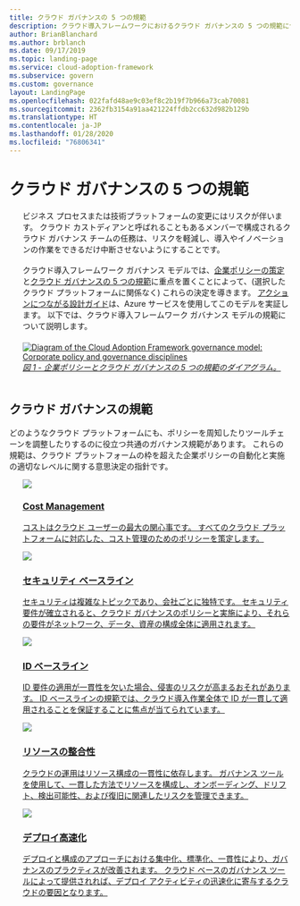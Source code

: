```yaml
---
title: クラウド ガバナンスの 5 つの規範
description: クラウド導入フレームワークにおけるクラウド ガバナンスの 5 つの規範について説明します。
author: BrianBlanchard
ms.author: brblanch
ms.date: 09/17/2019
ms.topic: landing-page
ms.service: cloud-adoption-framework
ms.subservice: govern
ms.custom: governance
layout: LandingPage
ms.openlocfilehash: 022fafd48ae9c03ef8c2b19f7b966a73cab70081
ms.sourcegitcommit: 2362fb3154a91aa421224ffdb2cc632d982b129b
ms.translationtype: HT
ms.contentlocale: ja-JP
ms.lasthandoff: 01/28/2020
ms.locfileid: "76806341"
---
```

# <a name="the-five-disciplines-of-cloud-governance"></a>クラウド ガバナンスの 5 つの規範

<!-- markdownlint-disable MD033 -->

<ul class="panelContent cardsI">
    <li style="display: flex; flex-direction: column;">
        <div class="cardSize">
            <div class="cardPadding" style="padding-bottom:10px;">
                <div class="card" style="padding-bottom:10px;">
                    <div class="cardText" style="padding-left:0px;">
ビジネス プロセスまたは技術プラットフォームの変更にはリスクが伴います。 クラウド カストディアンと呼ばれることもあるメンバーで構成されるクラウド ガバナンス チームの任務は、リスクを軽減し、導入やイノベーションの作業をできるだけ中断させないようにすることです。<br/><br/>クラウド導入フレームワーク ガバナンス モデルでは、<a href="./corporate-policy.md">企業ポリシーの策定</a>と<a href="#disciplines-of-cloud-governance">クラウド ガバナンスの 5 つの規範</a>に重点を置くことによって、(選択したクラウド プラットフォームに関係なく) これらの決定を導きます。 <a href="./guides/index.md">アクションにつながる設計ガイド</a>は、Azure サービスを使用してこのモデルを実証します。 以下では、クラウド導入フレームワーク ガバナンス モデルの規範について説明します。
                    </div>
                </div>
            </div>
        </div>
    </li>
    <li style="display: flex; flex-direction: column;">
        <a href="../_images/operational-transformation-govern-highres.png" style="display: flex; flex-direction: column; flex: 1 0 auto;">
            <div class="cardSize">
                <div class="cardPadding" style="padding-bottom:10px;">
                    <div class="card" style="padding-bottom:10px;">
                        <div class="cardText" style="padding-left:0px;">
    <img src="../_images/operational-transformation-govern-highres.png" alt="Diagram of the Cloud Adoption Framework governance model: Corporate policy and governance disciplines">
    <br>
    <i>図 1 - 企業ポリシーとクラウド ガバナンスの 5 つの規範のダイアグラム。</i>
                        </div>
                    </div>
                </div>
            </div>
        </a>
    </li>
</ul>

<!-- markdownlint-enable MD033 -->

## <a name="disciplines-of-cloud-governance"></a>クラウド ガバナンスの規範

どのようなクラウド プラットフォームにも、ポリシーを周知したりツールチェーンを調整したりするのに役立つ共通のガバナンス規範があります。 これらの規範は、クラウド プラットフォームの枠を超えた企業ポリシーの自動化と実施の適切なレベルに関する意思決定の指針です。

<!-- markdownlint-disable MD033 -->

<ul class="panelContent cardsA">
<li style="display: flex; flex-direction: column;">
    <a href="./cost-management/index.md" style="display: flex; flex-direction: column; flex: 1 0 auto;">
        <div class="cardSize" style="flex: 1 0 auto; display: flex;">
            <div class="cardPadding" style="display: flex;">
                <div class="card">
                    <div class="cardImageOuter">
                        <div class="cardImage">
                            <img src="../_images/govern/cost-management.png" class="x-hidden-focus"/>
                        </div>
                    </div>
                    <div class="cardText">
                        <h3>Cost Management</h3>
                        <p>コストはクラウド ユーザーの最大の関心事です。 すべてのクラウド プラットフォームに対応した、コスト管理のためのポリシーを策定します。</p>
                    </div>
                </div>
            </div>
        </div>
    </a>
</li>
<li style="display: flex; flex-direction: column;">
    <a href="./security-baseline/index.md" style="display: flex; flex-direction: column; flex: 1 0 auto;">
        <div class="cardSize" style="flex: 1 0 auto; display: flex;">
            <div class="cardPadding" style="display: flex;">
                <div class="card">
                    <div class="cardImageOuter">
                        <div class="cardImage">
                            <img src="../_images/govern/security-baseline.png" class="x-hidden-focus"/>
                        </div>
                    </div>
                    <div class="cardText">
                        <h3>セキュリティ ベースライン</h3>
                        <p>セキュリティは複雑なトピックであり、会社ごとに独特です。 セキュリティ要件が確立されると、クラウド ガバナンスのポリシーと実施により、それらの要件がネットワーク、データ、資産の構成全体に適用されます。</p>
                    </div>
                </div>
            </div>
        </div>
    </a>
</li>
<li style="display: flex; flex-direction: column;">
    <a href="./identity-baseline/index.md" style="display: flex; flex-direction: column; flex: 1 0 auto;">
        <div class="cardSize" style="flex: 1 0 auto; display: flex;">
            <div class="cardPadding" style="display: flex;">
                <div class="card">
                    <div class="cardImageOuter">
                        <div class="cardImage">
                            <img src="../_images/govern/identity-baseline.png" class="x-hidden-focus"/>
                        </div>
                    </div>
                    <div class="cardText">
                        <h3>ID ベースライン</h3>
                        <p>ID 要件の適用が一貫性を欠いた場合、侵害のリスクが高まるおそれがあります。 ID ベースラインの規範では、クラウド導入作業全体で ID が一貫して適用されることを保証することに焦点が当てられています。</p>
                    </div>
                </div>
            </div>
        </div>
    </a>
</li>
<li style="display: flex; flex-direction: column;">
    <a href="./resource-consistency/index.md" style="display: flex; flex-direction: column; flex: 1 0 auto;">
        <div class="cardSize" style="flex: 1 0 auto; display: flex;">
            <div class="cardPadding" style="display: flex;">
                <div class="card">
                    <div class="cardImageOuter">
                        <div class="cardImage">
                            <img src="../_images/govern/resource-consistency.png" class="x-hidden-focus"/>
                        </div>
                    </div>
                    <div class="cardText">
                        <h3>リソースの整合性</h3>
                        <p>クラウドの運用はリソース構成の一貫性に依存します。 ガバナンス ツールを使用して、一貫した方法でリソースを構成し、オンボーディング、ドリフト、検出可能性、および復旧に関連したリスクを管理できます。</p>
                    </div>
                </div>
            </div>
        </div>
    </a>
</li>
<li style="display: flex; flex-direction: column;">
    <a href="./deployment-acceleration/index.md" style="display: flex; flex-direction: column; flex: 1 0 auto;">
        <div class="cardSize" style="flex: 1 0 auto; display: flex;">
            <div class="cardPadding" style="display: flex;">
                <div class="card">
                    <div class="cardImageOuter">
                        <div class="cardImage">
                            <img src="../_images/govern/deployment-acceleration.png" class="x-hidden-focus"/>
                        </div>
                    </div>
                    <div class="cardText">
                        <h3>デプロイ高速化</h3>
                        <p>デプロイと構成のアプローチにおける集中化、標準化、一貫性により、ガバナンスのプラクティスが改善されます。 クラウド ベースのガバナンス ツールによって提供されれば、デプロイ アクティビティの迅速化に寄与するクラウドの要因となります。</p>
                    </div>
                </div>
            </div>
        </div>
    </a>
</li>
</ul>

<!-- markdownlint-enable MD033 -->

